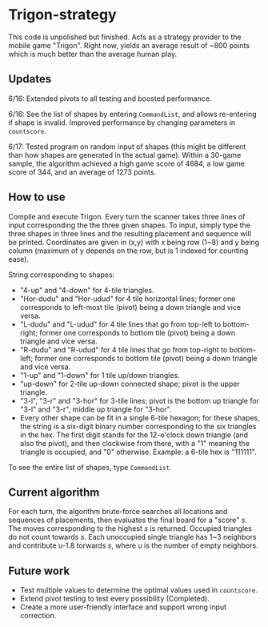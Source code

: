 # Trigon-strategy

This code is unpolished but finished. Acts as a strategy provider to the mobile game "Trigon". Right now, yields an average result of ~800 points which is much better than the average human play.

## Updates

6/16: Extended pivots to all testing and boosted performance.

6/16: See the list of shapes by entering <code>CommandList</code>, and allows re-entering if shape is invalid. Improved performance by changing parameters in <code>countscore</code>.

6/17: Tested program on random input of shapes (this might be different than how shapes are generated in the actual game). Within a 30-game sample, the algorithm achieved a high game score of 4684, a low game score of 344, and an average of 1273 points.

## How to use

Compile and execute Trigon. Every turn the scanner takes three lines of input corresponding the the three given shapes. To input, simply type the three shapes in three lines and the resulting placement and sequence will be printed. Coordinates are given in (x,y) with x being row (1~8) and y being column (maximum of y depends on the row, but is 1 indexed for counting ease).

String corresponding to shapes:
  * "4-up" and "4-down" for 4-tile triangles.
  * "Hor-dudu" and "Hor-udud" for 4 tile horizontal lines; former one corresponds to left-most tile (pivot) being a down triangle and vice versa.
  * "L-dudu" and "L-udud" for 4 tile lines that go from top-left to bottom-right; former one corresponds to bottom tile (pivot) being a down triangle and vice versa.
  * "R-dudu" and "R-udud" for 4 tile lines that go from top-right to bottom-left; former one corresponds to bottom tile (pivot) being a down triangle and vice versa.
  * "1-up" and "1-down" for 1 tile up/down triangles.
  * "up-down" for 2-tile up-down connected shape; pivot is the upper triangle.
  * "3-l", "3-r" and "3-hor" for 3-tile lines; pivot is the bottom up triangle for "3-l" and "3-r", middle up triangle for "3-hor".
  * Every other shape can be fit in a single 6-tile hexagon; for these shapes, the string is a six-digit binary number corresponding to the six triangles in the hex. The first digit stands for the 12-o'clock down triangle (and also the pivot), and then clockwise from there, with a "1" meaning the triangle is occupied, and "0" otherwise. Example: a 6-tile hex is "111111".
  
To see the entire list of shapes, type <code>CommandList</code>.

## Current algorithm

For each turn, the algorithm brute-force searches all locations and sequences of placements, then evaluates the final board for a "score" *s*. The moves corresponding to the highest *s* is returned. Occupied triangles do not count towards *s*. Each unoccupied single triangle has 1~3 neighbors and contribute u-1.8 torwards *s*, where u is the number of empty neighbors.

## Future work
  * Test multiple values to determine the optimal values used in <code>countscore</code>.
  * Extend pivot testing to test every possibility (Completed).
  * Create a more user-friendly interface and support wrong input correction.
